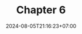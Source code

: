 ---
weight: 1200
title: "Chapter 6"
description: "A Tour of Rust: Async and Parallelism Programming"
icon: "article"
date: "2024-08-05T21:16:23+07:00"
lastmod: "2024-08-05T21:16:23+07:00"
draft: true
toc: true
---